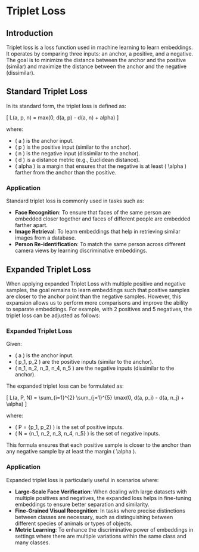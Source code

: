 # Triplet Loss

## Introduction

Triplet loss is a loss function used in machine learning to learn embeddings. It operates by comparing three inputs: an anchor, a positive, and a negative. The goal is to minimize the distance between the anchor and the positive (similar) and maximize the distance between the anchor and the negative (dissimilar).

## Standard Triplet Loss

In its standard form, the triplet loss is defined as:

\[ L(a, p, n) = max(0, d(a, p) - d(a, n) + alpha) \]

where:

- \( a \) is the anchor input.
- \( p \) is the positive input (similar to the anchor).
- \( n \) is the negative input (dissimilar to the anchor).
- \( d \) is a distance metric (e.g., Euclidean distance).
- \( alpha \) is a margin that ensures that the negative is at least \( \alpha \) farther from the anchor than the positive.

### Application

Standard triplet loss is commonly used in tasks such as:

- **Face Recognition**: To ensure that faces of the same person are embedded closer together and faces of different people are embedded farther apart.
- **Image Retrieval**: To learn embeddings that help in retrieving similar images from a database.
- **Person Re-identification**: To match the same person across different camera views by learning discriminative embeddings.

## Expanded Triplet Loss

When applying expanded Triplet Loss with multiple positive and negative samples, the goal remains to learn embeddings such that positive samples are closer to the anchor point than the negative samples. However, this expansion allows us to perform more comparisons and improve the ability to separate embeddings. For example, with 2 positives and 5 negatives, the triplet loss can be adjusted as follows:

### Expanded Triplet Loss

Given:

- \( a \) is the anchor input.
- \( p_1, p_2 \) are the positive inputs (similar to the anchor).
- \( n_1, n_2, n_3, n_4, n_5 \) are the negative inputs (dissimilar to the anchor).

The expanded triplet loss can be formulated as:

\[ L(a, P, N) = \sum_{i=1}^{2} \sum_{j=1}^{5} \max(0, d(a, p_i) - d(a, n_j) + \alpha) \]

where:

- \( P = \{p_1, p_2\} \) is the set of positive inputs.
- \( N = \{n_1, n_2, n_3, n_4, n_5\} \) is the set of negative inputs.

This formula ensures that each positive sample is closer to the anchor than any negative sample by at least the margin \( \alpha \).

### Application

Expanded triplet loss is particularly useful in scenarios where:

- **Large-Scale Face Verification**: When dealing with large datasets with multiple positives and negatives, the expanded loss helps in fine-tuning embeddings to ensure better separation and similarity.
- **Fine-Grained Visual Recognition**: In tasks where precise distinctions between classes are necessary, such as distinguishing between different species of animals or types of objects.
- **Metric Learning**: To enhance the discriminative power of embeddings in settings where there are multiple variations within the same class and many classes.

